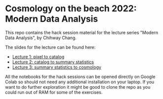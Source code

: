 # Cosmology on the beach 2022: Modern Data Analysis

This repo contains the hack session material for the lecture series "Modern Data Analysis", by Chihway Chang.

The slides for the lecture can be found here:
* [Lecture 1: pixel to catalog](https://www.dropbox.com/s/7w8k0m3tadi4uzf/cosmology_on_beach_chang_1.pdf?dl=0)
* [Lecture 2: catalog to summary statistics](https://www.dropbox.com/s/w9zktbrl6za6bi5/cosmology_on_beach_chang_2.pdf?dl=0)
* [Lecture 3: summary statistics to cosmology](https://www.dropbox.com/s/xdj6lnqsmyht3mj/cosmology_on_beach_chang_3.pdf?dl=0)

All the notebooks for the hack sessions can be opened directly on Google Colab so should not need any additional installation on your laptop. If you want to do further exploration it might be good to clone the repo as you could run out of RAM for some of the exercises.


